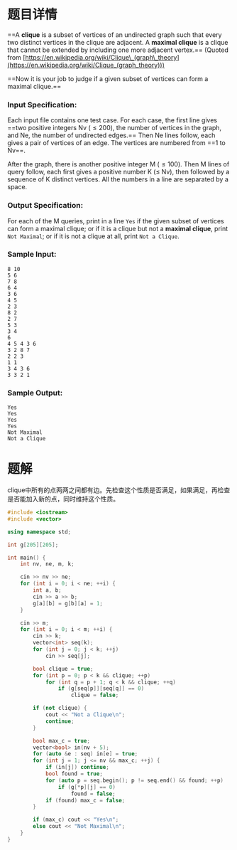 # 题目详情
==A **clique** is a subset of vertices of an undirected graph such that every two distinct vertices in the clique are adjacent. A **maximal clique** is a clique that cannot be extended by including one more adjacent vertex.== (Quoted from [https://en.wikipedia.org/wiki/Clique\_(graph\_theory](https://en.wikipedia.org/wiki/Clique_(graph_theory)))

==Now it is your job to judge if a given subset of vertices can form a maximal clique.==

### Input Specification:

Each input file contains one test case. For each case, the first line gives ==two positive integers Nv ($\le 200$), the number of vertices in the graph, and Ne, the number of undirected edges.== Then Ne lines follow, each gives a pair of vertices of an edge. The vertices are numbered from ==1 to Nv==.

After the graph, there is another positive integer M ($\le 100$). Then M lines of query follow, each first gives a positive number K ($\le$ Nv), then followed by a sequence of K distinct vertices. All the numbers in a line are separated by a space.

### Output Specification:

For each of the M queries, print in a line `Yes` if the given subset of vertices can form a maximal clique; or if it is a clique but not a **maximal clique**, print `Not Maximal`; or if it is not a clique at all, print `Not a Clique`.

### Sample Input:

    8 10
    5 6
    7 8
    6 4
    3 6
    4 5
    2 3
    8 2
    2 7
    5 3
    3 4
    6
    4 5 4 3 6
    3 2 8 7
    2 2 3
    1 1
    3 4 3 6
    3 3 2 1


### Sample Output:

    Yes
    Yes
    Yes
    Yes
    Not Maximal
    Not a Clique
# 题解

clique中所有的点两两之间都有边。先检查这个性质是否满足，如果满足，再检查是否能加入新的点，同时维持这个性质。

```cpp
#include <iostream>
#include <vector>

using namespace std;

int g[205][205];

int main() {
    int nv, ne, m, k;

    cin >> nv >> ne;
    for (int i = 0; i < ne; ++i) {
        int a, b;
        cin >> a >> b;
        g[a][b] = g[b][a] = 1;
    }

    cin >> m;
    for (int i = 0; i < m; ++i) {
        cin >> k;
        vector<int> seq(k);
        for (int j = 0; j < k; ++j)
            cin >> seq[j];

        bool clique = true;
        for (int p = 0; p < k && clique; ++p)
            for (int q = p + 1; q < k && clique; ++q)
                if (g[seq[p]][seq[q]] == 0)
                    clique = false;

        if (not clique) {
            cout << "Not a Clique\n";
            continue;
        }

        bool max_c = true;
        vector<bool> in(nv + 5);
        for (auto &e : seq) in[e] = true;
        for (int j = 1; j <= nv && max_c; ++j) {
            if (in[j]) continue;
            bool found = true;
            for (auto p = seq.begin(); p != seq.end() && found; ++p)
                if (g[*p][j] == 0)
                    found = false;
            if (found) max_c = false;
        }

        if (max_c) cout << "Yes\n";
        else cout << "Not Maximal\n";
    }
}
```

